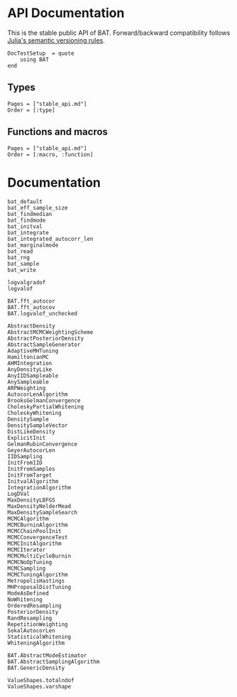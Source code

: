 # API Documentation

This is the stable public API of BAT. Forward/backward compatibility follows
[Julia's semantic versioning rules](https://julialang.github.io/Pkg.jl/v1/compatibility/).


```@meta
DocTestSetup  = quote
    using BAT
end
```

## Types

```@index
Pages = ["stable_api.md"]
Order = [:type]
```

## Functions and macros

```@index
Pages = ["stable_api.md"]
Order = [:macro, :function]
```

# Documentation


```@docs
bat_default
bat_eff_sample_size
bat_findmedian
bat_findmode
bat_initval
bat_integrate
bat_integrated_autocorr_len
bat_marginalmode
bat_read
bat_rng
bat_sample
bat_write

logvalgradof
logvalof

BAT.fft_autocor
BAT.fft_autocov
BAT.logvalof_unchecked

AbstractDensity
AbstractMCMCWeightingScheme
AbstractPosteriorDensity
AbstractSampleGenerator
AdaptiveMHTuning
HamiltonianMC
AHMIntegration
AnyDensityLike
AnyIIDSampleable
AnySampleable
ARPWeighting
AutocorLenAlgorithm
BrooksGelmanConvergence
CholeskyPartialWhitening
CholeskyWhitening
DensitySample
DensitySampleVector
DistLikeDensity
ExplicitInit
GelmanRubinConvergence
GeyerAutocorLen
IIDSampling
InitFromIID
InitFromSamples
InitFromTarget
InitvalAlgorithm
IntegrationAlgorithm
LogDVal
MaxDensityLBFGS
MaxDensityNelderMead
MaxDensitySampleSearch
MCMCAlgorithm
MCMCBurninAlgorithm
MCMCChainPoolInit
MCMCConvergenceTest
MCMCInitAlgorithm
MCMCIterator
MCMCMultiCycleBurnin
MCMCNoOpTuning
MCMCSampling
MCMCTuningAlgorithm
MetropolisHastings
MHProposalDistTuning
ModeAsDefined
NoWhitening
OrderedResampling
PosteriorDensity
RandResampling
RepetitionWeighting
SokalAutocorLen
StatisticalWhitening
WhiteningAlgorithm

BAT.AbstractModeEstimator
BAT.AbstractSamplingAlgorithm
BAT.GenericDensity

ValueShapes.totalndof
ValueShapes.varshape
```
